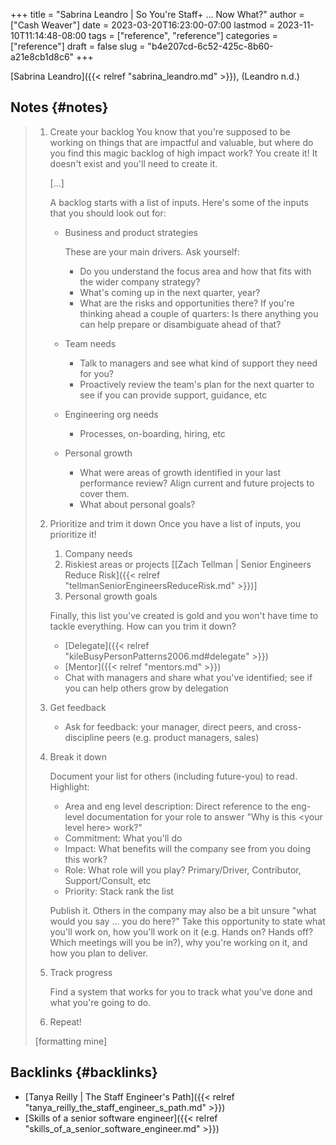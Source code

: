 +++
title = "Sabrina Leandro | So You're Staff+ … Now What?"
author = ["Cash Weaver"]
date = 2023-03-20T16:23:00-07:00
lastmod = 2023-11-10T11:14:48-08:00
tags = ["reference", "reference"]
categories = ["reference"]
draft = false
slug = "b4e207cd-6c52-425c-8b60-a21e8cb1d8c6"
+++

[Sabrina Leandro]({{< relref "sabrina_leandro.md" >}}), (Leandro n.d.)


## Notes {#notes}

> 1.  Create your backlog
>     You know that you're supposed to be working on things that are impactful and valuable, but where do you find this magic backlog of high impact work? You create it! It doesn't exist and you'll need to create it.
>
>     [...]
>
>     A backlog starts with a list of inputs. Here's some of the inputs that you should look out for:
>
>     -   Business and product strategies
>
>         These are your main drivers. Ask yourself:
>
>         -   Do you understand the focus area and how that fits with the wider company strategy?
>         -   What's coming up in the next quarter, year?
>         -   What are the risks and opportunities there? If you're thinking ahead a couple of quarters: Is there anything you can help prepare or disambiguate ahead of that?
>
>     -   Team needs
>         -   Talk to managers and see what kind of support they need for you?
>         -   Proactively review the team's plan for the next quarter to see if you can provide support, guidance, etc
>
>     -   Engineering org needs
>         -   Processes, on-boarding, hiring, etc
>
>     -   Personal growth
>         -   What were areas of growth identified in your last performance review? Align current and future projects to cover them.
>         -   What about personal goals?
>
> 2.  Prioritize and trim it down
>     Once you have a list of inputs, you prioritize it!
>
>     1.  Company needs
>     2.  Riskiest areas or projects [[Zach Tellman | Senior Engineers Reduce Risk]({{< relref "tellmanSeniorEngineersReduceRisk.md" >}})]
>     3.  Personal growth goals
>
>     Finally, this list you've created is gold and you won't have time to tackle everything. How can you trim it down?
>
>     -   [Delegate]({{< relref "kileBusyPersonPatterns2006.md#delegate" >}})
>     -   [Mentor]({{< relref "mentors.md" >}})
>     -   Chat with managers and share what you've identified; see if you can help others grow by delegation
>
> 3.  Get feedback
>     -   Ask for feedback: your manager, direct peers, and cross-discipline peers (e.g. product managers, sales)
>
> 4.  Break it down
>
>     Document your list for others (including future-you) to read. Highlight:
>
>     -   Area and eng level description: Direct reference to the eng-level documentation for your role to answer "Why is this &lt;your level here&gt; work?"
>     -   Commitment: What you'll do
>     -   Impact: What benefits will the company see from you doing this work?
>     -   Role: What role will you play? Primary/Driver, Contributor, Support/Consult, etc
>     -   Priority: Stack rank the list
>
>     Publish it. Others in the company may also be a bit unsure "what would you say ... you do here?" Take this opportunity to state what you'll work on, how you'll work on it (e.g. Hands on? Hands off? Which meetings will you be in?), why you're working on it, and how you plan to deliver.
>
> 5.  Track progress
>
>     Find a system that works for you to track what you've done and what you're going to do.
>
> 6.  Repeat!
>
> [formatting mine]


## Backlinks {#backlinks}

-   [Tanya Reilly | The Staff Engineer's Path]({{< relref "tanya_reilly_the_staff_engineer_s_path.md" >}})
-   [Skills of a senior software engineer]({{< relref "skills_of_a_senior_software_engineer.md" >}})
